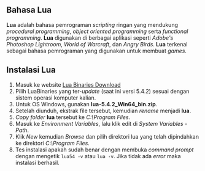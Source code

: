 ## Bahasa Lua
__Lua__ adalah bahasa pemrograman *scripting* ringan yang mendukung *procedural programming*, *object oriented programming* serta *functional programming*.
__Lua__ digunakan di berbagai aplikasi seperti *Adobe's Photoshop Lightroom*, *World of Warcraft*, dan *Angry Birds*. __Lua__ terkenal sebagai bahasa pemrograman yang digunakan untuk membuat *games*.

## Instalasi Lua
1. Masuk ke website [Lua Binaries Download](www.luabinaries.sourceforge.net/download.html)
2. Pilih LuaBinaries yang ter-*update* (saat ini versi 5.4.2) sesuai dengan sistem operasi komputer kalian.
3. Untuk OS Windows, gunakan __lua-5.4.2_Win64_bin.zip__.
4. Setelah diunduh, ekstrak file tersebut, kemudian *rename* menjadi __lua__.
5. *Copy folder* __lua__ tersebut ke *C:\Program Files*.
6. Masuk ke *Environment Variables*, lalu klik edit di *System Variables - Path*.
7. Klik *New* kemudian *Browse* dan pilih direktori lua yang telah dipindahkan ke direktori *C:\Program Files*.
8. Tes instalasi apakah sudah benar dengan membuka *command prompt* dengan mengetik `lua54 -v` atau `lua -v`. Jika tidak ada *error* maka instalasi berhasil.
